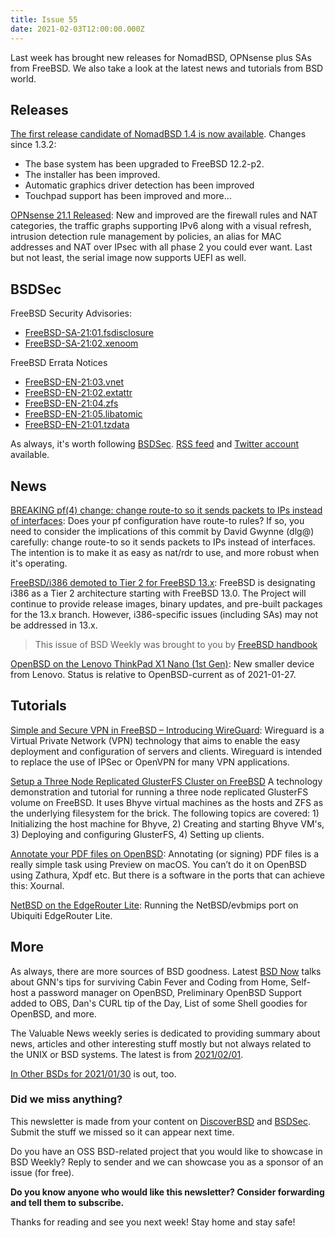 ```yaml
---
title: Issue 55
date: 2021-02-03T12:00:00.000Z
---
```


Last week has brought new releases for NomadBSD, OPNsense plus SAs from FreeBSD. We also take a look at the latest news and tutorials from BSD world.  

<!-- more -->

## Releases

[The first release candidate of NomadBSD 1.4 is now available](https://nomadbsd.org/index.html#1.4-RC1?utm_source=bsdweekly). Changes since 1.3.2:

- The base system has been upgraded to FreeBSD 12.2-p2.
- The installer has been improved.
- Automatic graphics driver detection has been improved
- Touchpad support has been improved and more...

[OPNsense 21.1 Released](https://opnsense.org/opnsense-21-1-marvelous-meerkat-released/?utm_source=bsdweekly): New and improved are the firewall rules and NAT categories, the traffic graphs supporting IPv6 along with a visual refresh, intrusion detection rule management by policies, an alias for MAC addresses and NAT over IPsec with all phase 2 you could ever want. Last but not least, the serial image now supports UEFI as well.

## BSDSec

FreeBSD Security Advisories:
- [FreeBSD-SA-21:01.fsdisclosure](https://bsdsec.net/articles/freebsd-announce-freebsd-security-advisory-freebsd-sa-21-01-fsdisclosure?utm_source=bsdweekly)
- [FreeBSD-SA-21:02.xenoom](https://bsdsec.net/articles/freebsd-announce-freebsd-security-advisory-freebsd-sa-21-02-xenoom?utm_source=bsdweekly)

FreeBSD Errata Notices
- [FreeBSD-EN-21:03.vnet](https://bsdsec.net/articles/freebsd-announce-freebsd-errata-notice-freebsd-en-21-03-vnet?utm_source=bsdweekly)
- [FreeBSD-EN-21:02.extattr](https://bsdsec.net/articles/freebsd-announce-freebsd-errata-notice-freebsd-en-21-02-extattr?utm_source=bsdweekly)  
- [FreeBSD-EN-21:04.zfs](https://bsdsec.net/articles/freebsd-announce-freebsd-errata-notice-freebsd-en-21-04-zfs?utm_source=bsdweekly)
- [FreeBSD-EN-21:05.libatomic](https://bsdsec.net/articles/freebsd-announce-freebsd-errata-notice-freebsd-en-21-05-libatomic?utm_source=bsdweekly)
- [FreeBSD-EN-21:01.tzdata](https://bsdsec.net/articles/freebsd-announce-freebsd-errata-notice-freebsd-en-21-01-tzdata?utm_source=bsdweekly)

As always, it's worth following [BSDSec](https://bsdsec.net). [RSS feed](https://bsdsec.net/articles.atom) and [Twitter account](https://twitter.com/bsdsec) available.

## News

[BREAKING pf(4) change: change route-to so it sends packets to IPs instead of interfaces](https://undeadly.org/cgi?action=article;sid=20210201231420&utm_source=bsdweekly): Does your pf configuration have route-to rules? If so, you need to consider the implications of this commit by David Gwynne (dlg@) carefully: change route-to so it sends packets to IPs instead of interfaces. The intention is to make it as easy as nat/rdr to use, and more robust when it's operating.

[FreeBSD/i386 demoted to Tier 2 for FreeBSD 13.x](https://bsdsec.net/articles/freebsd-announce-freebsd-i386-demoted-to-tier-2-for-freebsd-13-x?utm_source=bsdweekly): FreeBSD is designating i386 as a Tier 2 architecture starting with FreeBSD 13.0. The Project will continue to provide release images, binary updates, and pre-built packages for the 13.x branch. However, i386-specific issues (including SAs) may not be addressed in 13.x.

> This issue of BSD Weekly was brought to you by [FreeBSD handbook](https://docs.freebsd.org/en/books/handbook/)

[OpenBSD on the Lenovo ThinkPad X1 Nano (1st Gen)](https://jcs.org/2021/01/27/x1nano?utm_source=bsdweekly): New smaller device from Lenovo. Status is relative to OpenBSD-current as of 2021-01-27.

## Tutorials

[Simple and Secure VPN in FreeBSD – Introducing WireGuard](https://klarasystems.com/articles/simple-and-secure-vpn-in-freebsd/?utm_source=bsdweekly): Wireguard is a Virtual Private Network (VPN) technology that aims to enable the easy deployment and configuration of servers and clients. Wireguard is intended to replace the use of IPSec or OpenVPN for many VPN applications.

[Setup a Three Node Replicated GlusterFS Cluster on FreeBSD](http://www.unibia.com/unibianet/freebsd/setup-three-node-replicated-glusterfs-cluster-freebsd?utm_source=bsdweekly) A technology demonstration and tutorial for running a three node replicated GlusterFS volume on FreeBSD. It uses Bhyve virtual machines as the hosts and ZFS as the underlying filesystem for the brick. The following topics are covered: 1) Initializing the host machine for Bhyve, 2) Creating and starting Bhyve VM's, 3) Deploying and configuring GlusterFS, 4) Setting up clients.

[Annotate your PDF files on OpenBSD](https://www.tumfatig.net/20210126/annotate-your-pdf-files-on-openbsd/?utm_source=bsdweekly): Annotating (or signing) PDF files is a really simple task using Preview on macOS. You can’t do it on OpenBSD using Zathura, Xpdf etc. But there is a software in the ports that can achieve this: Xournal.

[NetBSD on the EdgeRouter Lite](https://www.cambus.net/netbsd-on-the-edgerouter-lite/?utm_source=bsdweekly): Running the NetBSD/evbmips port on Ubiquiti EdgeRouter Lite.

## More

As always, there are more sources of BSD goodness. Latest [BSD Now](https://www.bsdnow.tv/387?utm_source=bsdweekly) talks about GNN's tips for surviving Cabin Fever and Coding from Home, Self-host a password manager on OpenBSD, Preliminary OpenBSD Support added to OBS, Dan's CURL tip of the Day, List of some Shell goodies for OpenBSD, and more.

The Valuable News weekly series is dedicated to providing summary about news, articles and other interesting stuff mostly but not always related to the UNIX or BSD systems. The latest is from [2021/02/01](https://vermaden.wordpress.com/2021/02/01/valuable-news-2021-02-01/?utm_source=bsdweekly).

[In Other BSDs for 2021/01/30](https://www.dragonflydigest.com/2021/01/30/25395.html?utm_source=bsdweekly) is out, too.

### Did we miss anything?

This newsletter is made from your content on [DiscoverBSD](https://discoverbsd.com) and [BSDSec](https://bsdsec.net). Submit the stuff we missed so it can appear next time.

Do you have an OSS BSD-related project that you would like to showcase in BSD Weekly? Reply to sender and we can showcase you as a sponsor of an issue (for free).

**Do you know anyone who would like this newsletter? Consider forwarding and tell them to subscribe.**

Thanks for reading and see you next week! Stay home and stay safe!
